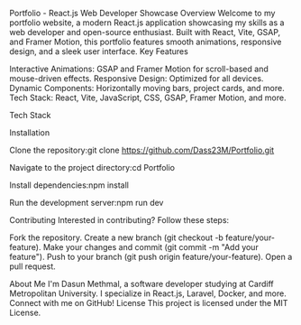 Portfolio - React.js Web Developer Showcase
Overview
Welcome to my portfolio website, a modern React.js application showcasing my skills as a web developer and open-source enthusiast. Built with React, Vite, GSAP, and Framer Motion, this portfolio features smooth animations, responsive design, and a sleek user interface.
Key Features

Interactive Animations: GSAP and Framer Motion for scroll-based and mouse-driven effects.
Responsive Design: Optimized for all devices.
Dynamic Components: Horizontally moving bars, project cards, and more.
Tech Stack: React, Vite, JavaScript, CSS, GSAP, Framer Motion, and more.

Tech Stack
     
Installation

Clone the repository:git clone https://github.com/Dass23M/Portfolio.git


Navigate to the project directory:cd Portfolio


Install dependencies:npm install


Run the development server:npm run dev



Contributing
Interested in contributing? Follow these steps:

Fork the repository.
Create a new branch (git checkout -b feature/your-feature).
Make your changes and commit (git commit -m "Add your feature").
Push to your branch (git push origin feature/your-feature).
Open a pull request.

About Me
I'm Dasun Methmal, a software developer studying at Cardiff Metropolitan University. I specialize in React.js, Laravel, Docker, and more. Connect with me on GitHub!
License
This project is licensed under the MIT License.
